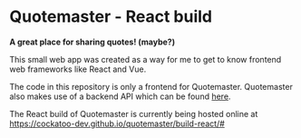 # Quotemaster - React build

**A great place for sharing quotes! (maybe?)**

This small web app was created as a way for me to get to know frontend web frameworks like React and Vue.

The code in this repository is only a frontend for Quotemaster. Quotemaster also makes use of a backend API which can be found [here](https://github.com/cockatoo-dev/quotemaster-api).

The React build of Quotemaster is currently being hosted online at <https://cockatoo-dev.github.io/quotemaster/build-react/#>
